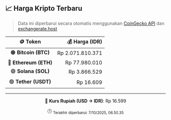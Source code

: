 

<!-- HARGA_KRIPTO -->
## 📈 Harga Kripto Terbaru

> Data ini diperbarui secara otomatis menggunakan [CoinGecko API](https://www.coingecko.com/) dan [exchangerate.host](https://exchangerate.host/)

<div align="center">

| 🪙 Token | 💰 Harga (IDR) |
|:------:|---------------:|
| 🟠 **Bitcoin (BTC)**   | Rp 2.071.810.371 |
| 🔵 **Ethereum (ETH)**  | Rp 77.980.010 |
| 🟣 **Solana (SOL)**    | Rp 3.866.529 |
| 🟢 **Tether (USDT)**   | Rp 16.609 |

---

💱 **Kurs Rupiah (USD → IDR)**: Rp 16.599

🕒 <sub>Terakhir diperbarui: 7/10/2025, 06.50.35</sub>

</div>
<!-- /HARGA_KRIPTO -->
